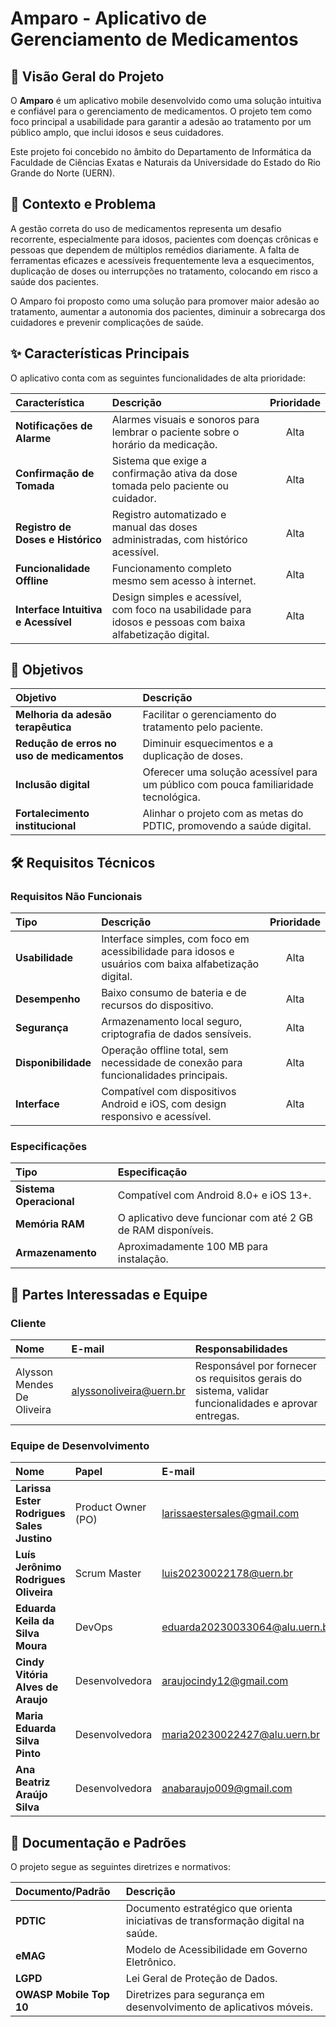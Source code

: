 # Amparo - Aplicativo de Gerenciamento de Medicamentos

## 📖 Visão Geral do Projeto

O **Amparo** é um aplicativo mobile desenvolvido como uma solução intuitiva e confiável para o gerenciamento de medicamentos. O projeto tem como foco principal a usabilidade para garantir a adesão ao tratamento por um público amplo, que inclui idosos e seus cuidadores.

Este projeto foi concebido no âmbito do Departamento de Informática da Faculdade de Ciências Exatas e Naturais da Universidade do Estado do Rio Grande do Norte (UERN).

## 🎯 Contexto e Problema

A gestão correta do uso de medicamentos representa um desafio recorrente, especialmente para idosos, pacientes com doenças crônicas e pessoas que dependem de múltiplos remédios diariamente. A falta de ferramentas eficazes e acessíveis frequentemente leva a esquecimentos, duplicação de doses ou interrupções no tratamento, colocando em risco a saúde dos pacientes.

O Amparo foi proposto como uma solução para promover maior adesão ao tratamento, aumentar a autonomia dos pacientes, diminuir a sobrecarga dos cuidadores e prevenir complicações de saúde.

## ✨ Características Principais

O aplicativo conta com as seguintes funcionalidades de alta prioridade:

| Característica | Descrição | Prioridade |
| :--- | :--- | :---: |
| **Notificações de Alarme** | Alarmes visuais e sonoros para lembrar o paciente sobre o horário da medicação. | Alta  |
| **Confirmação de Tomada** | Sistema que exige a confirmação ativa da dose tomada pelo paciente ou cuidador. | Alta  |
| **Registro de Doses e Histórico** | Registro automatizado e manual das doses administradas, com histórico acessível. | Alta  |
| **Funcionalidade Offline** | Funcionamento completo mesmo sem acesso à internet. | Alta  |
| **Interface Intuitiva e Acessível** | Design simples e acessível, com foco na usabilidade para idosos e pessoas com baixa alfabetização digital. | Alta  |

## 🚀 Objetivos

| Objetivo | Descrição |
| :--- | :--- |
| **Melhoria da adesão terapêutica** | Facilitar o gerenciamento do tratamento pelo paciente. |
| **Redução de erros no uso de medicamentos**| Diminuir esquecimentos e a duplicação de doses. |
| **Inclusão digital** | Oferecer uma solução acessível para um público com pouca familiaridade tecnológica. |
| **Fortalecimento institucional** | Alinhar o projeto com as metas do PDTIC, promovendo a saúde digital. |

## 🛠️ Requisitos Técnicos

### Requisitos Não Funcionais

| Tipo | Descrição | Prioridade |
| :--- | :--- | :---: |
| **Usabilidade** | Interface simples, com foco em acessibilidade para idosos e usuários com baixa alfabetização digital. | Alta  |
| **Desempenho** | Baixo consumo de bateria e de recursos do dispositivo. | Alta  |
| **Segurança** | Armazenamento local seguro, criptografia de dados sensíveis. | Alta  |
| **Disponibilidade** | Operação offline total, sem necessidade de conexão para funcionalidades principais. | Alta  |
| **Interface** | Compatível com dispositivos Android e iOS, com design responsivo e acessível. | Alta  |

### Especificações

| Tipo | Especificação |
| :--- | :--- |
| **Sistema Operacional** | Compatível com Android 8.0+ e iOS 13+. |
| **Memória RAM** | O aplicativo deve funcionar com até 2 GB de RAM disponíveis. |
| **Armazenamento** | Aproximadamente 100 MB para instalação. |

## 👥 Partes Interessadas e Equipe

### Cliente

| Nome | E-mail | Responsabilidades |
| :--- | :--- | :--- |
| Alysson Mendes De Oliveira | alyssonoliveira@uern.br  | Responsável por fornecer os requisitos gerais do sistema, validar funcionalidades e aprovar entregas. |

### Equipe de Desenvolvimento

| Nome | Papel | E-mail |
| :--- | :--- | :--- |
| **Larissa Ester Rodrigues Sales Justino** | Product Owner (PO) | larissaestersales@gmail.com  |
| **Luís Jerônimo Rodrigues Oliveira** | Scrum Master | luis20230022178@uern.br  |
| **Eduarda Keila da Silva Moura** | DevOps | eduarda20230033064@alu.uern.br  |
| **Cindy Vitória Alves de Araujo** | Desenvolvedora | araujocindy12@gmail.com  |
| **Maria Eduarda Silva Pinto** | Desenvolvedora | maria20230022427@alu.uern.br  |
| **Ana Beatriz Araújo Silva** | Desenvolvedora | anabaraujo009@gmail.com |

## 📜 Documentação e Padrões

O projeto segue as seguintes diretrizes e normativos:

| Documento/Padrão | Descrição |
| :--- | :--- |
| **PDTIC** | Documento estratégico que orienta iniciativas de transformação digital na saúde. |
| **eMAG** | Modelo de Acessibilidade em Governo Eletrônico. |
| **LGPD** | Lei Geral de Proteção de Dados. |
| **OWASP Mobile Top 10** | Diretrizes para segurança em desenvolvimento de aplicativos móveis. |
